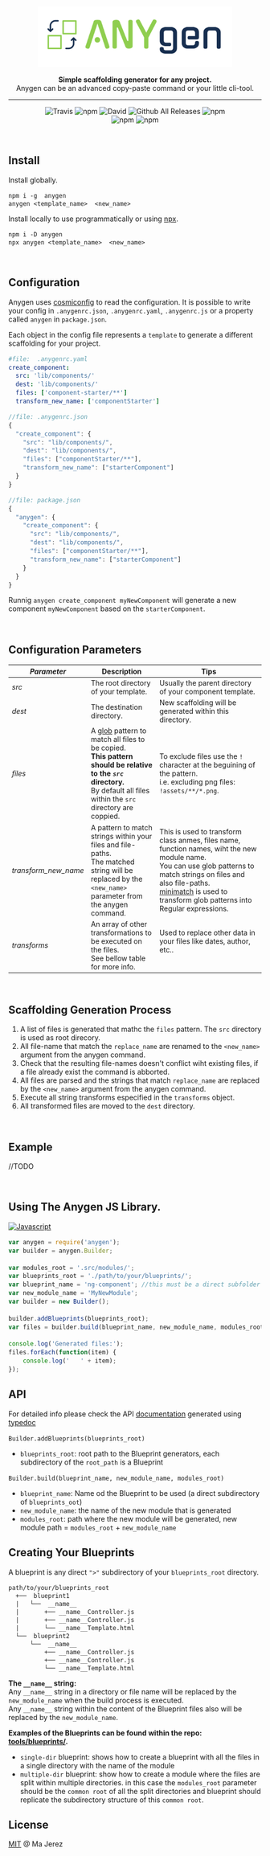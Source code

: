 <p align="center">
  <img alt='Anygen' src='./logo/public/logo.svg?sanitize=true' 
  height=120 width=388>
</p>
<p align="center">
  <strong>Simple scaffolding generator for any project.</strong><br/>
   Anygen can be an advanced copy-paste command or your little cli-tool.
</p>

---

<p align=center>
<img src="https://img.shields.io/travis/M-jerez/any-generator.svg?style=flat-square&maxAge=86400" alt="Travis" style="max-width:100%;">
<img src="https://img.shields.io/npm/v/anygen.svg?style=flat-square&maxAge=86400" alt="npm" style="max-width:100%;">
<img src="https://img.shields.io/david/M-jerez/any-generator.svg?style=flat-square&maxAge=86400" alt="David" style="max-width:100%;">
<img src="https://img.shields.io/npm/dt/anygen.svg?style=flat-square&maxAge=86400" alt="Github All Releases"  style="max-width:100%;">
<img src="https://img.shields.io/npm/l/anygen.svg?style=flat-square&maxAge=86400" alt="npm"  style="max-width:100%;">
<br/>
<img src="https://img.shields.io/badge/code_style-prettier-ff69b4.svg?style=flat-square&maxAge=99999999" alt="npm"  style="max-width:100%;">
<img src="https://badges.greenkeeper.io/M-jerez/any-generator.svg?style=flat-square" alt="npm"  style="max-width:100%;">    
</p>

&nbsp;

## Install

Install globally.

```
npm i -g  anygen
anygen <template_name>  <new_name>
```

Install locally to use programmatically or using [npx](https://medium.com/@maybekatz/introducing-npx-an-npm-package-runner-55f7d4bd282b).

```
npm i -D anygen
npx anygen <template_name>  <new_name>
```

&nbsp;

## Configuration

Anygen uses [cosmiconfig](https://github.com/davidtheclark/cosmiconfig) to read the configuration. It is possible to write your config in `.anygenrc.json`, `.anygenrc.yaml`, `.anygenrc.js` or a property called `anygen` in `package.json`.

Each object in the config file represents a `template` to generate a different scaffolding for your project.

<!-- prettier-ignore-start -->
```yaml
#file:  .anygenrc.yaml
create_component:
  src: 'lib/components/'
  dest: 'lib/components/'
  files: ['component-starter/**']
  transform_new_name: ['componentStarter']
```

```ts
//file: .anygenrc.json
{
  "create_component": {
    "src": "lib/components/",
    "dest": "lib/components/",
    "files": ["componentStarter/**"],
    "transform_new_name": ["starterComponent"]
  }
}
```

```ts
//file: package.json
{
  "anygen": {
    "create_component": {
      "src": "lib/components/",
      "dest": "lib/components/",
      "files": ["componentStarter/**"],
      "transform_new_name": ["starterComponent"]
    }
  }
}
```
<!-- prettier-ignore-end -->

Runnig `anygen create_component myNewComponent` will generate a new component `myNewComponent` based on the `starterComponent`.

&nbsp;

## Configuration Parameters

<!-- prettier-ignore-start -->
*Parameter* | Description  | Tips  |
-------------- | ------------ | ----- |
*src* | The root directory of your template. | Usually the parent directory of your component template. |
*dest* | The destination directory. | New scaffolding will be generated within this directory. |
*files*| A [glob](https://www.npmjs.com/package/glob) pattern to match all files to be copied. <br/> **This pattern should be relative to the *`src`* directory.** <br/> By default all files within the `src` directory are coppied. | To exclude files use the `!` character at the beguining of the pattern.<br/> i.e. excluding png files: `!assets/**/*.png`.
*transform_new_name* | A pattern to match strings within your files and file-paths.<br/> The matched string will be replaced by the `<new_name>` parameter from the anygen command.| This is used to transform class anmes, files name, function names, wiht the new module name.<br/>You can use glob patterns to match strings on files and also file-paths. <br/> [minimatch](https://www.npmjs.com/package/minimatch) is used to transform glob patterns into Regular expressions.|
*transforms* | An array of other transformations to be executed on the files.<br/>See bellow table for more info.  | Used to replace other data in your files like dates, author, etc.. &nbsp;&nbsp;&nbsp;&nbsp;&nbsp;&nbsp;&nbsp;&nbsp;&nbsp;&nbsp;&nbsp;&nbsp;&nbsp;&nbsp;&nbsp;&nbsp;&nbsp;&nbsp;&nbsp;&nbsp;&nbsp;&nbsp;&nbsp;&nbsp;&nbsp;&nbsp;&nbsp;&nbsp;&nbsp;&nbsp;&nbsp;&nbsp;&nbsp;&nbsp;&nbsp;&nbsp;&nbsp;&nbsp;&nbsp;&nbsp;&nbsp;&nbsp;&nbsp;&nbsp;&nbsp;&nbsp;&nbsp;&nbsp; <!-- so many spaces is used to set column width --> | 
<!-- prettier-ignore-end -->

&nbsp;

## Scaffolding Generation Process

1. A list of files is generated that mathc the `files` pattern. The `src` directory is used as root direcory.
2. All file-name that match the `replace_name` are renamed to the `<new_name>` argument from the anygen command.
3. Check that the resulting file-names doesn't conflict wiht existing files, if a file already exist the command is abborted.
4. All files are parsed and the strings that match `replace_name` are replaced by the `<new_name>` argument from the anygen command.
5. Execute all string transforms especified in the `transforms` object.
6. All transformed files are moved to the `dest` directory.

&nbsp;

## Example

//TODO

&nbsp;

## Using The Anygen JS Library.

[![Javascript](https://img.shields.io/badge/use--via-Javascript-yellow.svg)]()

```js
var anygen = require('anygen');
var builder = anygen.Builder;

var modules_root = '.src/modules/';
var blueprints_root = './path/to/your/blueprints/';
var blueprint_name = 'ng-component'; //this must be a direct subfolder of blueprints_root path (an existing blueprint).
var new_module_name = 'MyNewModule';
var builder = new Builder();

builder.addBlueprints(blueprints_root);
var files = builder.build(blueprint_name, new_module_name, modules_root);

console.log('Generated files:');
files.forEach(function(item) {
	console.log('   ' + item);
});
```

## API

For detailed info please check the API [documentation](https://m-jerez.github.io/any-generator/) generated using [typedoc](https://www.npmjs.com/package/typedoc)

`Builder.addBlueprints(blueprints_root)`

-   `blueprints_root`: root path to the Blueprint generators, each subdirectory of the `root_path` is a Blueprint

`Builder.build(blueprint_name, new_module_name, modules_root)`

-   `blueprint_name`: Name od the Blueprint to be used (a direct subdirectory of `blueprints_oot`)
-   `new_module_name`: the name of the new module that is generated
-   `modules_root`: path where the new module will be generated, new module path = `modules_root` + `new_module_name`

## Creating Your Blueprints

A blueprint is any direct `">"` subdirectory of your `blueprints_root` directory.

    path/to/your/blueprints_root
      +──  blueprint1
      |   └──  __name__
      |       +── __name__Controller.js
      |       +── __name__Controller.js
      |       └── __name__Template.html
      └──  blueprint2
          └──  __name__
              +── __name__Controller.js
              +── __name__Controller.js
              └── __name__Template.html

**The `__name__` string:**  
Any `__name__` string in a directory or file name will be replaced by the `new_module_name` when the build process is executed.  
Any `__name__` string within the content of the Blueprint files also will be replaced by the `new_module_name`.

**Examples of the Blueprints can be found within the repo: [tools/blueprints/](https://github.com/M-jerez/any-generator/tree/master/tools/blueprints).**

-   `single-dir` blueprint: shows how to create a blueprint with all the files in a single directory with the name of the module
-   `multiple-dir` blueprint: show how to create a module where the files are split within multiple directories. in this case the `modules_root` parameter
    should be the `common root` of all the split directories and blueprint should replicate the subdirectory structure of this `common root`.

## License

[MIT](http://en.wikipedia.org/wiki/MIT_License) @ Ma Jerez
